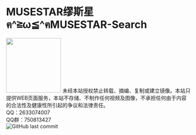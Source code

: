 ﻿# MUSESTAR缪斯星ฅ^≧ω≦^ฅMUSESTAR-Search
<img src="https://www.musestar.top/files/thumbnail.jpg" style="image-rendering: pixelated;width:150px">
未经本站授权禁止转载、摘编、复制或建立镜像。本站只提供WEB页面服务，本站不存储、不制作任何视频及图像，不承担任何由于内容的合法性及健康性所引起的争议和法律责任。<br>
QQ：2633074007<br>
QQ群：750813427<br>
<img alt="GitHub last commit" src="https://img.shields.io/github/last-commit/MUSESTAR-Search/MUSESTAR-Search.github.io">
